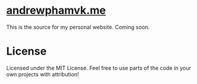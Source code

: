 # [andrewphamvk.me](https://www.andrewphamvk.me/)
This is the source for my personal website. Coming soon.

# License
Licensed under the MIT License. Feel free to use parts of the code in your own projects with attribution!
